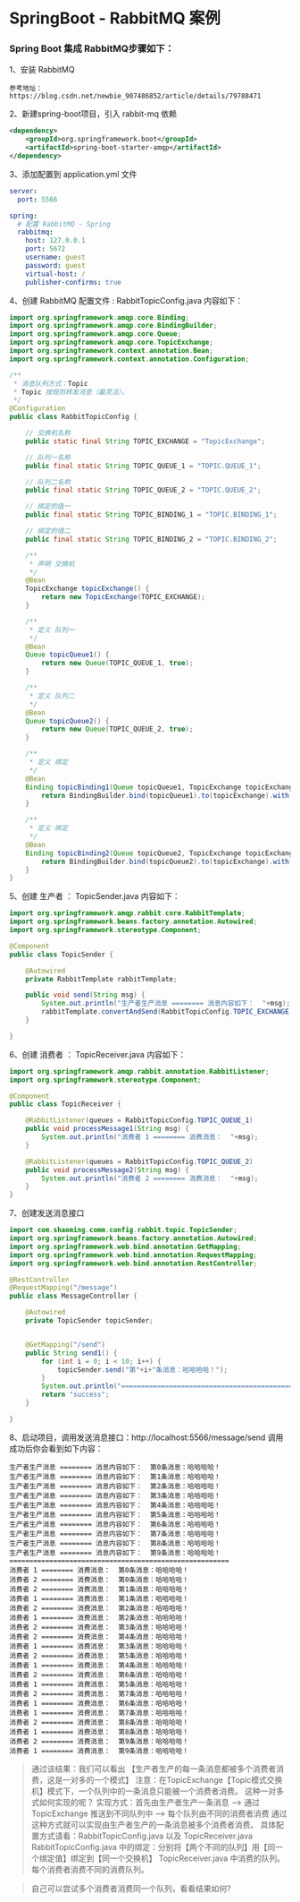 # SpringBoot - RabbitMQ 案例

### Spring Boot 集成 RabbitMQ步骤如下：

1、安装 RabbitMQ

```text
参考地址：https://blog.csdn.net/newbie_907486852/article/details/79788471
```

2、新建spring-boot项目，引入 rabbit-mq 依赖

```xml
<dependency>
    <groupId>org.springframework.boot</groupId>
    <artifactId>spring-boot-starter-amqp</artifactId>
</dependency>
```

3、添加配置到 application.yml 文件

```yaml
server:
  port: 5566

spring:
  # 配置 RabbitMQ - Spring
  rabbitmq:
    host: 127.0.0.1
    port: 5672
    username: guest
    password: guest
    virtual-host: /
    publisher-confirms: true
```

4、创建 RabbitMQ 配置文件 : RabbitTopicConfig.java 内容如下：

```java
import org.springframework.amqp.core.Binding;
import org.springframework.amqp.core.BindingBuilder;
import org.springframework.amqp.core.Queue;
import org.springframework.amqp.core.TopicExchange;
import org.springframework.context.annotation.Bean;
import org.springframework.context.annotation.Configuration;

/**
 * 消息队列方式：Topic
 * Topic 按规则转发消息（最灵活）。
 */
@Configuration
public class RabbitTopicConfig {

    // 交换机名称
    public static final String TOPIC_EXCHANGE = "TopicExchange";

    // 队列一名称
    public final static String TOPIC_QUEUE_1 = "TOPIC.QUEUE_1";

    // 队列二名称
    public final static String TOPIC_QUEUE_2 = "TOPIC.QUEUE_2";

    // 绑定的值一
    public final static String TOPIC_BINDING_1 = "TOPIC.BINDING_1";

    // 绑定的值二
    public final static String TOPIC_BINDING_2 = "TOPIC.BINDING_2";

    /**
     * 声明 交换机
     */
    @Bean
    TopicExchange topicExchange() {
        return new TopicExchange(TOPIC_EXCHANGE);
    }

    /**
     * 定义 队列一
     */
    @Bean
    Queue topicQueue1() {
        return new Queue(TOPIC_QUEUE_1, true);
    }

    /**
     * 定义 队列二
     */
    @Bean
    Queue topicQueue2() {
        return new Queue(TOPIC_QUEUE_2, true);
    }

    /**
     * 定义 绑定
     */
    @Bean
    Binding topicBinding1(Queue topicQueue1, TopicExchange topicExchange) {
        return BindingBuilder.bind(topicQueue1).to(topicExchange).with(TOPIC_BINDING_1);
    }

    /**
     * 定义 绑定
     */
    @Bean
    Binding topicBinding2(Queue topicQueue2, TopicExchange topicExchange) {
        return BindingBuilder.bind(topicQueue2).to(topicExchange).with(TOPIC_BINDING_1);
    }
}
```

5、创建 生产者 ： TopicSender.java 内容如下：

```java
import org.springframework.amqp.rabbit.core.RabbitTemplate;
import org.springframework.beans.factory.annotation.Autowired;
import org.springframework.stereotype.Component;

@Component
public class TopicSender {

    @Autowired
    private RabbitTemplate rabbitTemplate;

    public void send(String msg) {
        System.out.println("生产者生产消息 ======== 消息内容如下：  "+msg);
        rabbitTemplate.convertAndSend(RabbitTopicConfig.TOPIC_EXCHANGE, RabbitTopicConfig.TOPIC_BINDING_1, msg);
    }

}
```

6、创建 消费者 ： TopicReceiver.java 内容如下：

```java
import org.springframework.amqp.rabbit.annotation.RabbitListener;
import org.springframework.stereotype.Component;

@Component
public class TopicReceiver {

    @RabbitListener(queues = RabbitTopicConfig.TOPIC_QUEUE_1)
    public void processMessage1(String msg) {
        System.out.println("消费者 1 ======== 消费消息：  "+msg);
    }

    @RabbitListener(queues = RabbitTopicConfig.TOPIC_QUEUE_2)
    public void processMessage2(String msg) {
        System.out.println("消费者 2 ======== 消费消息：  "+msg);
    }
}
```

7、创建发送消息接口

```java
import com.shaoming.comm.config.rabbit.topic.TopicSender;
import org.springframework.beans.factory.annotation.Autowired;
import org.springframework.web.bind.annotation.GetMapping;
import org.springframework.web.bind.annotation.RequestMapping;
import org.springframework.web.bind.annotation.RestController;

@RestController
@RequestMapping("/message")
public class MessageController {

    @Autowired
    private TopicSender topicSender;


    @GetMapping("/send")
    public String send1() {
        for (int i = 0; i < 10; i++) {
            topicSender.send("第"+i+"条消息：哈哈哈哈！");
        }
        System.out.println("=======================================================");
        return "success";
    }

}
```

8、启动项目，调用发送消息接口：http://localhost:5566/message/send 调用成功后你会看到如下内容：

```text
生产者生产消息 ======== 消息内容如下：  第0条消息：哈哈哈哈！
生产者生产消息 ======== 消息内容如下：  第1条消息：哈哈哈哈！
生产者生产消息 ======== 消息内容如下：  第2条消息：哈哈哈哈！
生产者生产消息 ======== 消息内容如下：  第3条消息：哈哈哈哈！
生产者生产消息 ======== 消息内容如下：  第4条消息：哈哈哈哈！
生产者生产消息 ======== 消息内容如下：  第5条消息：哈哈哈哈！
生产者生产消息 ======== 消息内容如下：  第6条消息：哈哈哈哈！
生产者生产消息 ======== 消息内容如下：  第7条消息：哈哈哈哈！
生产者生产消息 ======== 消息内容如下：  第8条消息：哈哈哈哈！
生产者生产消息 ======== 消息内容如下：  第9条消息：哈哈哈哈！
=======================================================
消费者 1 ======== 消费消息：  第0条消息：哈哈哈哈！
消费者 2 ======== 消费消息：  第0条消息：哈哈哈哈！
消费者 2 ======== 消费消息：  第1条消息：哈哈哈哈！
消费者 1 ======== 消费消息：  第1条消息：哈哈哈哈！
消费者 2 ======== 消费消息：  第2条消息：哈哈哈哈！
消费者 1 ======== 消费消息：  第2条消息：哈哈哈哈！
消费者 2 ======== 消费消息：  第3条消息：哈哈哈哈！
消费者 2 ======== 消费消息：  第4条消息：哈哈哈哈！
消费者 1 ======== 消费消息：  第3条消息：哈哈哈哈！
消费者 2 ======== 消费消息：  第5条消息：哈哈哈哈！
消费者 1 ======== 消费消息：  第4条消息：哈哈哈哈！
消费者 2 ======== 消费消息：  第6条消息：哈哈哈哈！
消费者 1 ======== 消费消息：  第5条消息：哈哈哈哈！
消费者 2 ======== 消费消息：  第7条消息：哈哈哈哈！
消费者 1 ======== 消费消息：  第6条消息：哈哈哈哈！
消费者 1 ======== 消费消息：  第7条消息：哈哈哈哈！
消费者 2 ======== 消费消息：  第8条消息：哈哈哈哈！
消费者 1 ======== 消费消息：  第8条消息：哈哈哈哈！
消费者 2 ======== 消费消息：  第9条消息：哈哈哈哈！
消费者 1 ======== 消费消息：  第9条消息：哈哈哈哈！
```

> 通过该结果：我们可以看出 【生产者生产的每一条消息都被多个消费者消费，这是一对多的一个模式】
> 注意：在TopicExchange【Topic模式交换机】模式下，一个队列中的一条消息只能被一个消费者消费。
> 这种一对多式如何实现的呢？
> 实现方式：首先由生产者生产一条消息 ——> 通过 TopicExchange 推送到不同队列中  ——> 每个队列由不同的消费者消费
> 通过这种方式就可以实现由生产者生产的一条消息被多个消费者消费。
> 具体配置方式请看：RabbitTopicConfig.java 以及 TopicReceiver.java
> RabbitTopicConfig.java 中的绑定：分别将【两个不同的队列】用【同一个绑定值】绑定到【同一个交换机】
> TopicReceiver.java 中消费的队列。每个消费者消费不同的消费队列。


> 自己可以尝试多个消费者消费同一个队列，看看结果如何?

